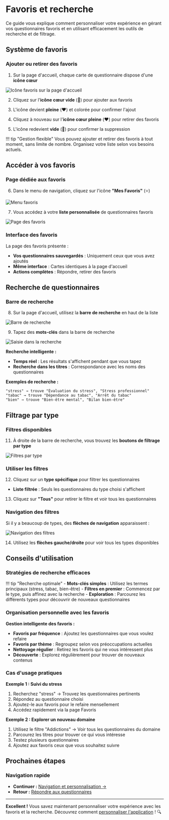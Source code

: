# Favoris et recherche

Ce guide vous explique comment personnaliser votre expérience en gérant vos questionnaires favoris et en utilisant efficacement les outils de recherche et de filtrage.

## Système de favoris

### Ajouter ou retirer des favoris

1. Sur la page d'accueil, chaque carte de questionnaire dispose d'une **icône cœur**

<img src="../screenshots/utilisation/14-favorite-icon-homepage.png" alt="Icône favoris sur la page d'accueil" class="small">

2. Cliquez sur l'**icône cœur vide** (🤍) pour ajouter aux favoris

3. L'icône devient **pleine** (❤️) et colorée pour confirmer l'ajout

4. Cliquez à nouveau sur l'**icône cœur pleine** (❤️) pour retirer des favoris

5. L'icône redevient **vide** (🤍) pour confirmer la suppression

!!! tip "Gestion flexible"
    Vous pouvez ajouter et retirer des favoris à tout moment, sans limite de nombre. Organisez votre liste selon vos besoins actuels.

## Accéder à vos favoris

### Page dédiée aux favoris

6. Dans le menu de navigation, cliquez sur l'icône **"Mes Favoris"** (⭐)

<img src="../screenshots/utilisation/15-favorites-menu.png" alt="Menu favoris" class="small">

7. Vous accédez à votre **liste personnalisée** de questionnaires favoris

<img src="../screenshots/utilisation/16-favorites-page.png" alt="Page des favoris" class="large">

### Interface des favoris

La page des favoris présente :

- **Vos questionnaires sauvegardés** : Uniquement ceux que vous avez ajoutés
- **Même interface** : Cartes identiques à la page d'accueil
- **Actions complètes** : Répondre, retirer des favoris

## Recherche de questionnaires

### Barre de recherche

8. Sur la page d'accueil, utilisez la **barre de recherche** en haut de la liste

<img src="../screenshots/utilisation/17-search-bar.png" alt="Barre de recherche" class="medium">

9. Tapez des **mots-clés** dans la barre de recherche

<img src="../screenshots/utilisation/18-search-typing.png" alt="Saisie dans la recherche" class="small">

**Recherche intelligente :**  
- **Temps réel** : Les résultats s'affichent pendant que vous tapez  
- **Recherche dans les titres** : Correspondance avec les noms des questionnaires  

**Exemples de recherche :**
```
"stress" → trouve "Évaluation du stress", "Stress professionnel"
"tabac" → trouve "Dépendance au tabac", "Arrêt du tabac"
"bien" → trouve "Bien-être mental", "Bilan bien-être"
```

## Filtrage par type

### Filtres disponibles

11. À droite de la barre de recherche, vous trouvez les **boutons de filtrage par type**

<img src="../screenshots/utilisation/19-type-filters.png" alt="Filtres par type" class="medium">

### Utiliser les filtres

12. Cliquez sur un **type spécifique** pour filtrer les questionnaires

- **Liste filtrée** : Seuls les questionnaires du type choisi s'affichent

13. Cliquez sur **"Tous"** pour retirer le filtre et voir tous les questionnaires

### Navigation des filtres

Si il y a beaucoup de types, des **flèches de navigation** apparaissent :

<img src="../screenshots/utilisation/20-filter-navigation.png" alt="Navigation des filtres" class="large">

14. Utilisez les **flèches gauche/droite** pour voir tous les types disponibles

## Conseils d'utilisation

### Stratégies de recherche efficaces

!!! tip "Recherche optimale"
    - **Mots-clés simples** : Utilisez les termes principaux (stress, tabac, bien-être)
    - **Filtres en premier** : Commencez par le type, puis affinez avec la recherche
    - **Exploration** : Parcourez les différents types pour découvrir de nouveaux questionnaires

### Organisation personnelle avec les favoris

**Gestion intelligente des favoris :**  
- **Favoris par fréquence** : Ajoutez les questionnaires que vous voulez refaire  
- **Favoris par thème** : Regroupez selon vos préoccupations actuelles  
- **Nettoyage régulier** : Retirez les favoris qui ne vous intéressent plus  
- **Découverte** : Explorez régulièrement pour trouver de nouveaux contenus  

### Cas d'usage pratiques

**Exemple 1 : Suivi du stress**  
1. Recherchez "stress" → Trouvez les questionnaires pertinents  
2. Répondez au questionnaire choisi  
3. Ajoutez-le aux favoris pour le refaire mensellement  
4. Accédez rapidement via la page Favoris  

**Exemple 2 : Explorer un nouveau domaine**  
1. Utilisez le filtre "Addictions" → Voir tous les questionnaires du domaine  
2. Parcourez les titres pour trouver ce qui vous intéresse  
3. Testez plusieurs questionnaires  
4. Ajoutez aux favoris ceux que vous souhaitez suivre  

## Prochaines étapes

### Navigation rapide

- **Continuer :** [Navigation et personnalisation →](04-navigation-interface.md)
- **Retour :** [Répondre aux questionnaires](02-historique-resultats.md)

---

**Excellent !** Vous savez maintenant personnaliser votre expérience avec les favoris et la recherche. Découvrez comment [personnaliser l'application](04-navigation-interface.md) ! 🔍